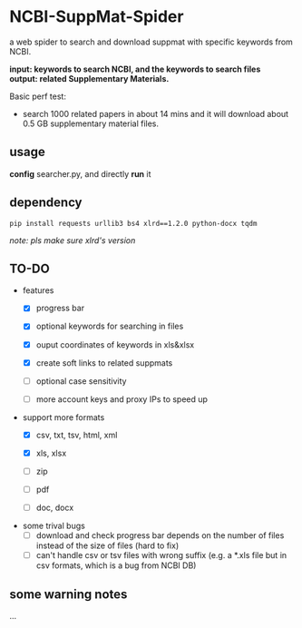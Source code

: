 # NCBI-SuppMat-Spider

a web spider to search and download suppmat with specific keywords from NCBI.

**input: keywords to search NCBI, and the keywords to search files**  
**output: related Supplementary Materials.**

Basic perf test:
 - search 1000 related papers in about 14 mins and it will download about 0.5 GB supplementary material files.

## usage

**config** searcher.py, and directly **run** it

## dependency

`pip install requests urllib3 bs4 xlrd==1.2.0 python-docx tqdm`

*note: pls make sure xlrd's version*

## TO-DO

- features
  - [x] progress bar
  - [x] optional keywords for searching in files
  - [x] ouput coordinates of keywords in xls&xlsx
  - [x] create soft links to related suppmats
  - [ ] optional case sensitivity
  - [ ] more account keys and proxy IPs to speed up
  

- support more formats
  - [x] csv, txt, tsv, html, xml  
  - [x] xls, xlsx  
  - [ ] zip  
  - [ ] pdf  
  - [ ] doc, docx  
  

- some trival bugs
  - [ ] download and check progress bar depends on the number of files instead of the size of files (hard to fix)
  - [ ] can't handle csv or tsv files with wrong suffix (e.g. a \*.xls file but in csv formats, which is a bug from NCBI DB)   
  
## some warning notes

...
